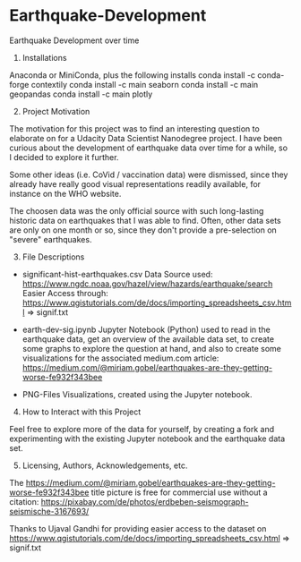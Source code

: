 # Earthquake-Development
Earthquake Development over time

1. Installations

Anaconda or MiniConda, plus the following installs
	conda install -c conda-forge contextily 
	conda install -c main seaborn
	conda install -c main geopandas
	conda install -c main plotly

	
2. Project Motivation

The motivation for this project was to find an interesting question to elaborate on 
for a Udacity Data Scientist Nanodegree project.
I have been curious about the development of earthquake data over time for a while, 
so I decided to explore it further.

Some other ideas (i.e. CoVid / vaccination data) were dismissed, since they already 
have really good visual representations readily available, for instance on the WHO website.

The choosen data was the only official source with such long-lasting historic data
on earthquakes that I was able to find. Often, other data sets are only on one month or so, 
since they don't provide a pre-selection on "severe" earthquakes.


3. File Descriptions

* significant-hist-earthquakes.csv
Data Source used:
https://www.ngdc.noaa.gov/hazel/view/hazards/earthquake/search
Easier Access through: 
https://www.qgistutorials.com/de/docs/importing_spreadsheets_csv.html => signif.txt

* earth-dev-sig.ipynb
Jupyter Notebook (Python) used to read in the earthquake data, 
get an overview of the available data set, to create some graphs
to explore the question at hand, and also to create some visualizations 
for the associated medium.com article:
https://medium.com/@miriam.gobel/earthquakes-are-they-getting-worse-fe932f343bee

* PNG-Files
Visualizations, created using the Jupyter notebook.


4. How to Interact with this Project

Feel free to explore more of the data for yourself, by creating a fork and 
experimenting with the existing Jupyter notebook and the earthquake data set.


5. Licensing, Authors, Acknowledgements, etc.

The https://medium.com/@miriam.gobel/earthquakes-are-they-getting-worse-fe932f343bee 
title picture is free for commercial use without a citation:
https://pixabay.com/de/photos/erdbeben-seismograph-seismische-3167693/

Thanks to Ujaval Gandhi for providing easier access to the dataset on 
https://www.qgistutorials.com/de/docs/importing_spreadsheets_csv.html => signif.txt
